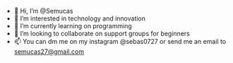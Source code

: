 - 👋 Hi, I’m @Semucas
- 👀 I’m interested in technology and innovation
- 🌱 I’m currently learning on programming
- 💞️ I’m looking to collaborate on support groups for beginners 
- 📫 You can dm me on my instagram @sebas0727 or send me an email to semucas27@gmail.com

<!---
Semucas/Semucas is a ✨ special ✨ repository because its `README.md` (this file) appears on your GitHub profile.
You can click the Preview link to take a look at your changes.
--->

